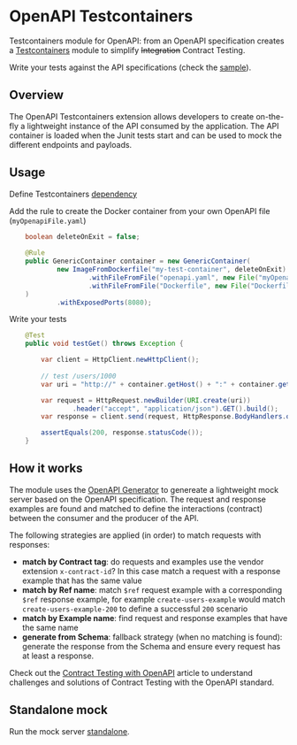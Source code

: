 # OpenAPI Testcontainers

Testcontainers module for OpenAPI: from an OpenAPI specification creates a [Testcontainers](https://www.testcontainers.org/) module to simplify ~~Integration~~ Contract Testing.

Write your tests against the API specifications (check the [sample](https://github.com/gcatanese/openapi-testcontainers-demo)).

## Overview

The OpenAPI Testcontainers extension allows developers to create on-the-fly a lightweight instance of the API consumed by the application.
The API container is loaded when the Junit tests start and can be used to mock the different endpoints and payloads.


## Usage

Define Testcontainers [dependency](https://www.testcontainers.org/#prerequisites) 

Add the rule to create the Docker container from your own OpenAPI file (`myOpenapiFile.yaml`)  
```java
    boolean deleteOnExit = false;
    
    @Rule
    public GenericContainer container = new GenericContainer(
            new ImageFromDockerfile("my-test-container", deleteOnExit)
                    .withFileFromFile("openapi.yaml", new File("myOpenapiFile.yaml"))
                    .withFileFromFile("Dockerfile", new File("Dockerfile"))
    )
            .withExposedPorts(8080);

```
Write your tests
```java
    @Test
    public void testGet() throws Exception {

        var client = HttpClient.newHttpClient();
        
        // test /users/1000
        var uri = "http://" + container.getHost() + ":" + container.getFirstMappedPort() + "/users/1000";

        var request = HttpRequest.newBuilder(URI.create(uri))
                .header("accept", "application/json").GET().build();
        var response = client.send(request, HttpResponse.BodyHandlers.ofString());

        assertEquals(200, response.statusCode());
    }

```

## How it works

The module uses the [OpenAPI Generator](https://github.com/OpenAPITools/openapi-generator) to genereate a lightweight 
mock server based on the OpenAPI specification. The request and response examples are found and matched to define the 
interactions (contract) between the consumer and the producer of the API.  

The following strategies are applied (in order) to match requests with responses:
* **match by Contract tag**: do requests and examples use the vendor extension `x-contract-id`? In this case match a request with a response example that has the same value
* **match by Ref name**: match `$ref` request example with a corresponding `$ref` response example, for example 
`create-users-example` would match `create-users-example-200` to define a successful `200` scenario
* **match by Example name**: find request and response examples that have the same name
* **generate from Schema**: fallback strategy (when no matching is found): generate the response from the Schema and
ensure every request has at least a response.

Check out the [Contract Testing with OpenAPI](https://medium.com/geekculture/contract-testing-with-openapi-42267098ddc7) article
to understand challenges and solutions of Contract Testing with the OpenAPI standard.



## Standalone mock

Run the mock server [standalone](OpenAPI-mock-server.md).
